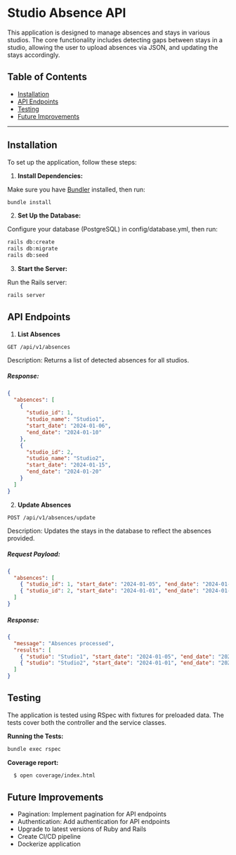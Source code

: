 # Studio Absence API

This application is designed to manage absences and stays in various studios. The core functionality includes detecting gaps between stays in a studio, allowing the user to upload absences via JSON, and updating the stays accordingly.

## Table of Contents
- [Installation](#installation)
- [API Endpoints](#api-endpoints)
- [Testing](#testing)
- [Future Improvements](#future-improvements)

---

## Installation

To set up the application, follow these steps:

1. **Install Dependencies:**

Make sure you have [Bundler](https://bundler.io/) installed, then run:

```bash
bundle install
```

2. **Set Up the Database:**

Configure your database (PostgreSQL) in config/database.yml, then run:

```bash
rails db:create
rails db:migrate
rails db:seed
```

3. **Start the Server:**

Run the Rails server:

```bash
rails server
```


## API Endpoints
1. **List Absences**
```http
GET /api/v1/absences
```
Description: Returns a list of detected absences for all studios.
##### Response:
```json
{
  "absences": [
    {
      "studio_id": 1,
      "studio_name": "Studio1",
      "start_date": "2024-01-06",
      "end_date": "2024-01-10"
    },
    {
      "studio_id": 2,
      "studio_name": "Studio2",
      "start_date": "2024-01-15",
      "end_date": "2024-01-20"
    }
  ]
}
```

2. **Update Absences**
```http
POST /api/v1/absences/update
```
Description: Updates the stays in the database to reflect the absences provided.

##### Request Payload:
```json
{
  "absences": [
    { "studio_id": 1, "start_date": "2024-01-05", "end_date": "2024-01-10" },
    { "studio_id": 2, "start_date": "2024-01-01", "end_date": "2024-01-12" }
  ]
}
```

##### Response:
```json
{
  "message": "Absences processed",
  "results": [
    { "studio": "Studio1", "start_date": "2024-01-05", "end_date": "2024-01-10" },
    { "studio": "Studio2", "start_date": "2024-01-01", "end_date": "2024-01-12" }
  ]
}
```

## Testing
The application is tested using RSpec with fixtures for preloaded data. The tests cover both the controller and the service classes.

**Running the Tests:**

```bash
bundle exec rspec
```

**Coverage report:**

```bash
  $ open coverage/index.html
```

## Future Improvements
* Pagination: Implement pagination for API endpoints
* Authentication: Add authentication for API endpoints
* Upgrade to latest versions of Ruby and Rails
* Create CI/CD pipeline
* Dockerize application
